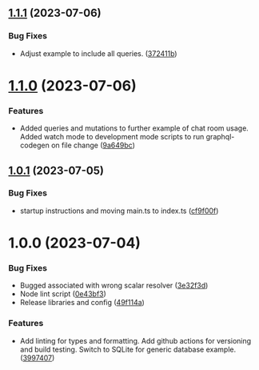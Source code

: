 ## [1.1.1](https://github.com/keonik/ts-gql-prisma-codegen/compare/v1.1.0...v1.1.1) (2023-07-06)


### Bug Fixes

* Adjust example to include all queries. ([372411b](https://github.com/keonik/ts-gql-prisma-codegen/commit/372411b6141ef5a164c495438e3f695b6e2d281c))

# [1.1.0](https://github.com/keonik/ts-gql-prisma-codegen/compare/v1.0.1...v1.1.0) (2023-07-06)


### Features

* Added queries and mutations to further example of chat room usage. Added watch mode to development mode scripts to run graphql-codegen on file change ([9a649bc](https://github.com/keonik/ts-gql-prisma-codegen/commit/9a649bc49ee54b748114bf169727be9cde31e3e5))

## [1.0.1](https://github.com/keonik/ts-gql-prisma-codegen/compare/v1.0.0...v1.0.1) (2023-07-05)


### Bug Fixes

* startup instructions and moving main.ts to index.ts ([cf9f00f](https://github.com/keonik/ts-gql-prisma-codegen/commit/cf9f00f0d0d7b772be73e9a77fe6463f62ef5522))

# 1.0.0 (2023-07-04)


### Bug Fixes

* Bugged associated with wrong scalar resolver ([3e32f3d](https://github.com/keonik/ts-gql-prisma-codegen/commit/3e32f3dfd55f2826acb90a0149d0ff38c552dad5))
* Node lint script ([0e43bf3](https://github.com/keonik/ts-gql-prisma-codegen/commit/0e43bf3042f7450d0bcc7319b667a7d8ea49da3d))
* Release libraries and config ([49f114a](https://github.com/keonik/ts-gql-prisma-codegen/commit/49f114a5b084e47e840c58c7691ef5fa171c0b03))


### Features

* Add linting for types and formatting. Add github actions for versioning and build testing. Switch to SQLite for generic database example. ([3997407](https://github.com/keonik/ts-gql-prisma-codegen/commit/399740780990f276ed0036c96da67426e816e9fc))
